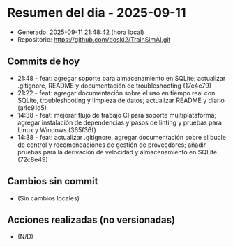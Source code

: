 # Resumen del dia - 2025-09-11

- Generado: 2025-09-11 21:48:42 (hora local)
- Repositorio: https://github.com/doski2/TrainSimAI.git

## Commits de hoy

- 21:48 - feat: agregar soporte para almacenamiento en SQLite; actualizar .gitignore, README y documentación de troubleshooting (17e4e79)
- 21:22 - feat: agregar documentación sobre el uso en tiempo real con SQLite, troubleshooting y limpieza de datos; actualizar README y diario (a4c91d5)
- 14:38 - feat: mejorar flujo de trabajo CI para soporte multiplataforma; agregar instalación de dependencias y pasos de linting y pruebas para Linux y Windows (365f36f)
- 14:38 - feat: actualizar .gitignore, agregar documentación sobre el bucle de control y recomendaciones de gestión de proveedores; añadir pruebas para la derivación de velocidad y almacenamiento en SQLite (72c8e49)

## Cambios sin commit

- (Sin cambios locales)

## Acciones realizadas (no versionadas)

- (N/D)
